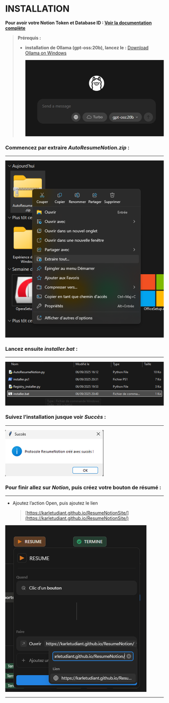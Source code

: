 # INSTALLATION
**Pour avoir votre Notion Token et Database ID : [Voir la documentation complète](Tuto/Tutoriel_Récupérer_votre_Integration_Token_et_Data_ID.md)**
> **Prérequis :** 
>
>- **installation de Ollama (gpt-oss:20b), lancez le :** [Download Ollama on Windows](https://ollama.com/download)
>    
>    ![image.png](image/image.png)
    

### **Commencez par extraire *AutoResumeNotion.zip* :** 
---
![image.png](image/image%201.png)

### **Lancez ensuite *installer.bat* :** 
---
![image.png](image/image%202.png)

### **Suivez l’installation jusque voir *Succès* :** 
---
![image.png](image/image%203.png)

### **Pour finir allez sur *Notion*, puis créez votre bouton de résumé** : 
---
- Ajoutez l’action Open, puis ajoutez le lien
    
    > [https://karletudiant.github.io/ResumeNotionSite/](https://karletudiant.github.io/ResumeNotionSite/)
    > 

![image.png](image/image%204.png)

---


